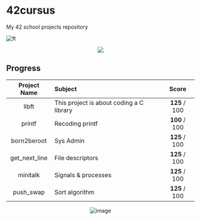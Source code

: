 # 42cursus
My 42 school projects repository

![ft](https://user-images.githubusercontent.com/114330677/232307036-6a206ba8-5c8d-4925-bd17-c4a381c50641.jpg)

<p align="center"><img src= "https://user-images.githubusercontent.com/114330677/232332298-7bf3deb1-b125-4ffa-8765-e3fe92ba8634.jpg"></p>

## Progress

<p></p>

|  Project Name | Subject                |       Score      |
|:-------------:|:--------------- |:----------------:|
|libft| This project is about coding a C library |   **125** / 100  |
|printf| Recoding printf  |   **100** / 100  |
|born2beroot| Sys Admin  |   **125** / 100  |
|get_next_line|File descriptors |   **125** / 100  |
|minitalk| Signals & processes |   **125** / 100  |
|push_swap| Sort algorithm |   **125** / 100  |



<p align="center">
  <img src="./holy_feb23.jpeg" alt="image"/>
</p>
